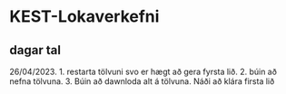 # KEST-Lokaverkefni
## dagar tal
26/04/2023. 1. restarta tölvuni svo er hægt að gera fyrsta lið. 2. búin að nefna tölvuna. 3. Búin að dawnloda alt á tölvuna. Náði að klára firsta lið
